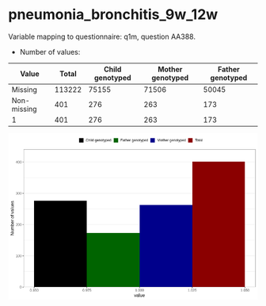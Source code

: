 # pneumonia_bronchitis_9w_12w
Variable mapping to questionnaire: q1m, question AA388.
- Number of values:

| Value | Total | Child genotyped | Mother genotyped | Father genotyped |
| ----- | ----- | --------------- | ---------------- | ---------------- |
| Missing | 113222 | 75155 | 71506 | 50045 |
| Non-missing | 401 | 276 | 263 | 173 |
| 1 | 401 | 276 | 263 | 173 |



![](pneumonia_bronchitis_9w_12w_n.png)




